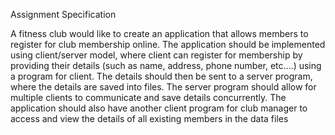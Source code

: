 Assignment Specification

A fitness club would like to create an application that allows members to register for club membership
online. The application should be implemented using client/server model, where client can register for
membership by providing their details (such as name, address, phone number, etc.…) using a program
for client. The details should then be sent to a server program, where the details are saved into files. The
server program should allow for multiple clients to communicate and save details concurrently. The
application should also have another client program for club manager to access and view the details of
all existing members in the data files

